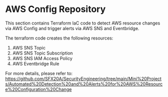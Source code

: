 # AWS Config Repository

This section contains Terraform IaC code to detect AWS resource changes via AWS Config and trigger alerts via AWS SNS and Eventbridge.

The terraform code creates the following resources:
1. AWS SNS Topic 
2. AWS SNS Topic Subscription
3. AWS SNS IAM Access Policy
4. AWS Eventbridge Rule

For more details, please refer to: https://github.com/SFX20A/SecurityEngineering/tree/main/Mini%20Projects/Automated%20Detection%20and%20Alerts%20for%20AWS%20Resource%20Configuration%20Change